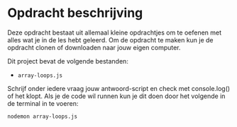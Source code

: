 # Opdracht beschrijving
Deze opdracht bestaat uit allemaal kleine opdrachtjes om te oefenen met alles wat je in de les hebt geleerd. Om de opdracht te maken kun je de opdracht clonen of downloaden naar jouw eigen computer.

Dit project bevat de volgende bestanden:

* `array-loops.js`

Schrijf onder iedere vraag jouw antwoord-script en check met console.log() of het klopt. Als je de code wil runnen kun je dit doen door het volgende in de terminal in te voeren:

`nodemon array-loops.js`